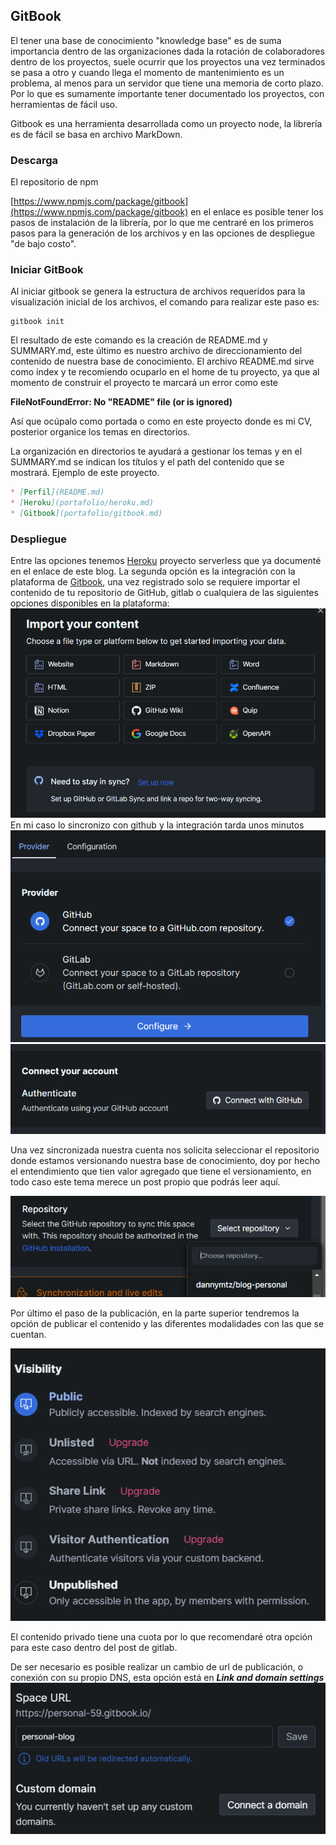 ## GitBook ##

El tener una base de conocimiento "knowledge base" es de suma importancia
dentro de las organizaciones dada la rotación de colaboradores dentro de
los proyectos, suele ocurrir que los proyectos una vez terminados se pasa a
otro y cuando llega el momento de mantenimiento es un problema, al menos
para un servidor que tiene una memoria de corto plazo. Por lo que es
sumamente importante tener documentado los proyectos, con herramientas de fácil
uso.

Gitbook es una herramienta desarrollada como un proyecto node, la librería
es de fácil se basa en archivo MarkDown.

### Descarga ###

El repositorio de npm

[https://www.npmjs.com/package/gitbook](https://www.npmjs.com/package/gitbook)
en el enlace es posible tener los pasos de instalación de la librería, por lo que me
centraré en los primeros pasos para la generación de los archivos y en las opciones
de despliegue "de bajo costo".

### Iniciar GitBook ###
Al iniciar gitbook se genera la estructura de archivos requeridos para la visualización
inicial de los archivos, el comando para realizar este paso es:

````shell
gitbook init 
````
El resultado de este comando es la creación de README.md y SUMMARY.md, este último es
nuestro archivo de direccionamiento del contenido de nuestra base de conocimiento.
El archivo README.md sirve como índex y te recomiendo ocuparlo en el home de tu proyecto,
ya que al momento de construir el proyecto te marcará un error como este

**FileNotFoundError: No "README" file (or is ignored)**

Así que ocúpalo como portada o como en este proyecto donde es mi CV, posterior organice los
temas en directorios.

La organización en directorios te ayudará a gestionar los temas y en el SUMMARY.md se indican
los títulos y el path del contenido que se mostrará. Ejemplo de este proyecto.

````markdown
* [Perfil](README.md)
* [Heroku](portafolio/heroku.md)
* [Gitbook](portafolio/gitbook.md)
````

### Despliegue ###
Entre las opciones tenemos [Heroku](https://personal-59.gitbook.io/personal-blog/heroku)
proyecto serverless que ya documenté en el enlace de este blog. La segunda opción es la integración
con la plataforma de [Gitbook](https://www.gitbook.com/), una vez registrado solo se requiere
importar el contenido de tu repositorio de GitHub, gitlab o cualquiera de las siguientes opciones
disponibles en la plataforma:
![img.png](img.png)
En mi caso lo sincronizo con github y la integración tarda unos minutos
![img_1.png](img_1.png)
![img_2.png](img_2.png)

Una vez sincronizada nuestra cuenta nos solicita seleccionar el repositorio donde estamos
versionando nuestra base de conocimiento, doy por hecho el entendimiento que tien valor
agregado que tiene el versionamiento, en todo caso este tema merece un post propio
que podrás leer aquí.

[comment]: <> (TODO genera post de versionamiento y colocar link)

![img_3.png](img_3.png)

Por último el paso de la publicación, en la parte superior tendremos la opción de
publicar el contenido y las diferentes modalidades con las que se cuentan.

![img_4.png](img_4.png)

El contenido privado tiene una cuota por lo que recomendaré otra opción para este caso
dentro del post de gitlab.

De ser necesario es posible realizar un cambio de url de publicación, o conexión con
su propio DNS, esta opción está en _**Link and domain settings**_
![img_5.png](img_5.png)
